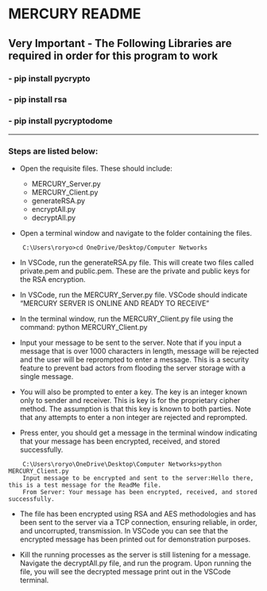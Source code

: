 
# MERCURY README

## Very Important - The Following Libraries are required in order for this program to work
### - pip install pycrypto
### - pip install rsa
### - pip install pycryptodome
-----------------------------------------------------------------------------------------------------------------------------------------------------------------------

### Steps are listed below:

- Open the requisite files. These should include:
    - MERCURY_Server.py
    - MERCURY_Client.py
    - generateRSA.py
    - encryptAll.py
    - decryptAll.py

- Open a terminal window and navigate to the folder containing the files.

```
    C:\Users\roryo>cd OneDrive/Desktop/Computer Networks
```

- In VSCode, run the generateRSA.py file. This will create two files called private.pem and public.pem. These are the private and public keys for the RSA encryption.

- In VSCode, run the MERCURY_Server.py file. VSCode should indicate “MERCURY SERVER IS ONLINE AND READY TO RECEIVE”

- In the terminal window, run the MERCURY_Client.py file using the command: python MERCURY_Client.py

- Input your message to be sent to the server. Note that if you input a message that is over 1000 characters in length, message will be rejected and the user will be reprompted to enter a message. This is a security feature to prevent bad actors from flooding the server storage with a single message.

- You will also be prompted to enter a key. The key is an integer known only to sender and receiver. This is key is for the proprietary cipher method. The assumption is that this key is known to both parties. Note that any attempts to enter a non integer are rejected and reprompted.

- Press enter, you should get a message in the terminal window indicating that your message has been encrypted, received, and stored successfully.

```
    C:\Users\roryo\OneDrive\Desktop\Computer Networks>python MERCURY_Client.py
    Input message to be encrypted and sent to the server:Hello there, this is a test message for the ReadMe file.
    From Server: Your message has been encrypted, received, and stored successfully.
```

- The file has been encrypted using RSA and AES methodologies and has been sent to the server via a TCP connection, ensuring reliable, in order, and uncorrupted, transmission. In VSCode you can see that the encrypted message has been printed out for demonstration purposes.

- Kill the running processes as the server is still listening for a message. Navigate the decryptAll.py file, and run the program. Upon running the file, you will see the decrypted message print out in the VSCode terminal.
